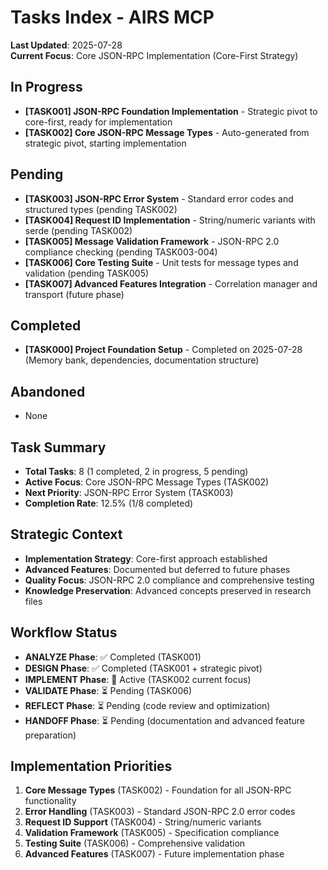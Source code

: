 # Tasks Index - AIRS MCP

**Last Updated**: 2025-07-28  
**Current Focus**: Core JSON-RPC Implementation (Core-First Strategy)

## In Progress
- **[TASK001] JSON-RPC Foundation Implementation** - Strategic pivot to core-first, ready for implementation
- **[TASK002] Core JSON-RPC Message Types** - Auto-generated from strategic pivot, starting implementation

## Pending
- **[TASK003] JSON-RPC Error System** - Standard error codes and structured types (pending TASK002)
- **[TASK004] Request ID Implementation** - String/numeric variants with serde (pending TASK002)
- **[TASK005] Message Validation Framework** - JSON-RPC 2.0 compliance checking (pending TASK003-004)
- **[TASK006] Core Testing Suite** - Unit tests for message types and validation (pending TASK005)
- **[TASK007] Advanced Features Integration** - Correlation manager and transport (future phase)

## Completed
- **[TASK000] Project Foundation Setup** - Completed on 2025-07-28 (Memory bank, dependencies, documentation structure)

## Abandoned
- None

## Task Summary
- **Total Tasks**: 8 (1 completed, 2 in progress, 5 pending)
- **Active Focus**: Core JSON-RPC Message Types (TASK002)
- **Next Priority**: JSON-RPC Error System (TASK003)
- **Completion Rate**: 12.5% (1/8 completed)

## Strategic Context
- **Implementation Strategy**: Core-first approach established
- **Advanced Features**: Documented but deferred to future phases
- **Quality Focus**: JSON-RPC 2.0 compliance and comprehensive testing
- **Knowledge Preservation**: Advanced concepts preserved in research files

## Workflow Status
- **ANALYZE Phase**: ✅ Completed (TASK001)
- **DESIGN Phase**: ✅ Completed (TASK001 + strategic pivot)
- **IMPLEMENT Phase**: 🎯 Active (TASK002 current focus)
- **VALIDATE Phase**: ⏳ Pending (TASK006)
- **REFLECT Phase**: ⏳ Pending (code review and optimization)
- **HANDOFF Phase**: ⏳ Pending (documentation and advanced feature preparation)

## Implementation Priorities
1. **Core Message Types** (TASK002) - Foundation for all JSON-RPC functionality
2. **Error Handling** (TASK003) - Standard JSON-RPC 2.0 error codes
3. **Request ID Support** (TASK004) - String/numeric variants
4. **Validation Framework** (TASK005) - Specification compliance
5. **Testing Suite** (TASK006) - Comprehensive validation
6. **Advanced Features** (TASK007) - Future implementation phase